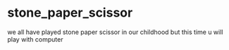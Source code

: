 # stone_paper_scissor
we all have played stone paper scissor in our childhood
but this time u will play with computer
